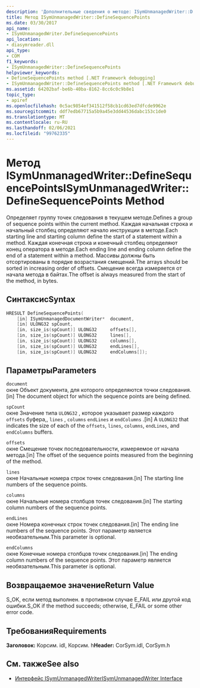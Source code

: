 ```yaml
---
description: 'Дополнительные сведения о методе: ISymUnmanagedWriter::D Ефинесекуенцепоинтс'
title: Метод ISymUnmanagedWriter::DefineSequencePoints
ms.date: 03/30/2017
api_name:
- ISymUnmanagedWriter.DefineSequencePoints
api_location:
- diasymreader.dll
api_type:
- COM
f1_keywords:
- ISymUnmanagedWriter::DefineSequencePoints
helpviewer_keywords:
- DefineSequencePoints method [.NET Framework debugging]
- ISymUnmanagedWriter::DefineSequencePoints method [.NET Framework debugging]
ms.assetid: 64202baf-be6b-40ba-8162-8cc6c0c9b8e1
topic_type:
- apiref
ms.openlocfilehash: 0c5ac9854ef341512f58cb1cd63ed7dfcde9962e
ms.sourcegitcommit: ddf7edb67715a5b9a45e3dd44536dabc153c1de0
ms.translationtype: MT
ms.contentlocale: ru-RU
ms.lasthandoff: 02/06/2021
ms.locfileid: "99762335"
---
```

# <a name="isymunmanagedwriterdefinesequencepoints-method"></a><span data-ttu-id="55c75-103">Метод ISymUnmanagedWriter::DefineSequencePoints</span><span class="sxs-lookup"><span data-stu-id="55c75-103">ISymUnmanagedWriter::DefineSequencePoints Method</span></span>

<span data-ttu-id="55c75-104">Определяет группу точек следования в текущем методе.</span><span class="sxs-lookup"><span data-stu-id="55c75-104">Defines a group of sequence points within the current method.</span></span> <span data-ttu-id="55c75-105">Каждая начальная строка и начальный столбец определяют начало инструкции в методе.</span><span class="sxs-lookup"><span data-stu-id="55c75-105">Each starting line and starting column define the start of a statement within a method.</span></span> <span data-ttu-id="55c75-106">Каждая конечная строка и конечный столбец определяют конец оператора в методе.</span><span class="sxs-lookup"><span data-stu-id="55c75-106">Each ending line and ending column define the end of a statement within a method.</span></span> <span data-ttu-id="55c75-107">Массивы должны быть отсортированы в порядке возрастания смещений.</span><span class="sxs-lookup"><span data-stu-id="55c75-107">The arrays should be sorted in increasing order of offsets.</span></span> <span data-ttu-id="55c75-108">Смещение всегда измеряется от начала метода в байтах.</span><span class="sxs-lookup"><span data-stu-id="55c75-108">The offset is always measured from the start of the method, in bytes.</span></span>  
  
## <a name="syntax"></a><span data-ttu-id="55c75-109">Синтаксис</span><span class="sxs-lookup"><span data-stu-id="55c75-109">Syntax</span></span>  
  
```cpp  
HRESULT DefineSequencePoints(  
    [in] ISymUnmanagedDocumentWriter*  document,  
    [in] ULONG32 spCount,  
    [in, size_is(spCount)] ULONG32     offsets[],  
    [in, size_is(spCount)] ULONG32     lines[],  
    [in, size_is(spCount)] ULONG32     columns[],  
    [in, size_is(spCount)] ULONG32     endLines[],  
    [in, size_is(spCount)] ULONG32     endColumns[]);  
```  
  
## <a name="parameters"></a><span data-ttu-id="55c75-110">Параметры</span><span class="sxs-lookup"><span data-stu-id="55c75-110">Parameters</span></span>  

 `document`  
 <span data-ttu-id="55c75-111">окне Объект документа, для которого определяются точки следования.</span><span class="sxs-lookup"><span data-stu-id="55c75-111">[in] The document object for which the sequence points are being defined.</span></span>  
  
 `spCount`  
 <span data-ttu-id="55c75-112">окне Значение типа `ULONG32` , которое указывает размер каждого `offsets` буфера,, `lines` , `columns` `endLines` и `endColumns` .</span><span class="sxs-lookup"><span data-stu-id="55c75-112">[in] A `ULONG32` that indicates the size of each of the `offsets`, `lines`, `columns`, `endLines`, and `endColumns` buffers.</span></span>  
  
 `offsets`  
 <span data-ttu-id="55c75-113">окне Смещение точек последовательности, измеряемое от начала метода.</span><span class="sxs-lookup"><span data-stu-id="55c75-113">[in] The offset of the sequence points measured from the beginning of the method.</span></span>  
  
 `lines`  
 <span data-ttu-id="55c75-114">окне Начальные номера строк точек следования.</span><span class="sxs-lookup"><span data-stu-id="55c75-114">[in] The starting line numbers of the sequence points.</span></span>  
  
 `columns`  
 <span data-ttu-id="55c75-115">окне Начальные номера столбцов точек следования.</span><span class="sxs-lookup"><span data-stu-id="55c75-115">[in] The starting column numbers of the sequence points.</span></span>  
  
 `endLines`  
 <span data-ttu-id="55c75-116">окне Номера конечных строк точек следования.</span><span class="sxs-lookup"><span data-stu-id="55c75-116">[in] The ending line numbers of the sequence points.</span></span> <span data-ttu-id="55c75-117">Этот параметр является необязательным.</span><span class="sxs-lookup"><span data-stu-id="55c75-117">This parameter is optional.</span></span>  
  
 `endColumns`  
 <span data-ttu-id="55c75-118">окне Конечные номера столбцов точек следования.</span><span class="sxs-lookup"><span data-stu-id="55c75-118">[in] The ending column numbers of the sequence points.</span></span> <span data-ttu-id="55c75-119">Этот параметр является необязательным.</span><span class="sxs-lookup"><span data-stu-id="55c75-119">This parameter is optional.</span></span>  
  
## <a name="return-value"></a><span data-ttu-id="55c75-120">Возвращаемое значение</span><span class="sxs-lookup"><span data-stu-id="55c75-120">Return Value</span></span>  

 <span data-ttu-id="55c75-121">S_OK, если метод выполнен. в противном случае E_FAIL или другой код ошибки.</span><span class="sxs-lookup"><span data-stu-id="55c75-121">S_OK if the method succeeds; otherwise, E_FAIL or some other error code.</span></span>  
  
## <a name="requirements"></a><span data-ttu-id="55c75-122">Требования</span><span class="sxs-lookup"><span data-stu-id="55c75-122">Requirements</span></span>  

 <span data-ttu-id="55c75-123">**Заголовок:** Корсим. idl, Корсим. h</span><span class="sxs-lookup"><span data-stu-id="55c75-123">**Header:** CorSym.idl, CorSym.h</span></span>  
  
## <a name="see-also"></a><span data-ttu-id="55c75-124">См. также</span><span class="sxs-lookup"><span data-stu-id="55c75-124">See also</span></span>

- [<span data-ttu-id="55c75-125">Интерфейс ISymUnmanagedWriter</span><span class="sxs-lookup"><span data-stu-id="55c75-125">ISymUnmanagedWriter Interface</span></span>](isymunmanagedwriter-interface.md)
